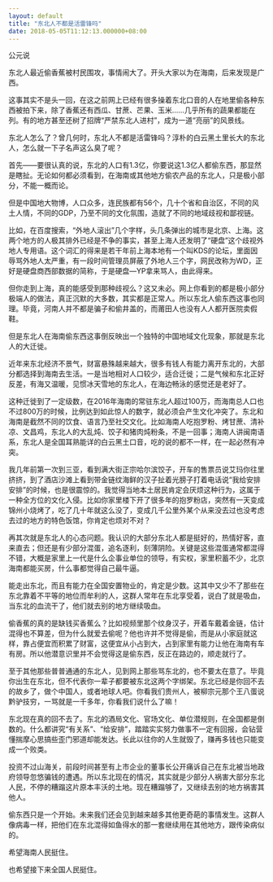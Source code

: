 ```yaml
---
layout: default
title: "东北人不都是活雷锋吗"
date: 2018-05-05T11:12:13.000000+08:00
---
```


公元说

东北人最近偷香蕉被村民围攻，事情闹大了。开头大家以为在海南，后来发现是广西。

这事其实不是头一回，在这之前网上已经有很多操着东北口音的人在地里偷各种东西被拍下来，除了香蕉还有西瓜、甘蔗、芒果、玉米……几乎所有的蔬果都能在列。有的地方甚至还树了招牌‌‌“严禁东北人进村‌‌”，成为一道‌‌“亮丽‌‌”的风景线。

东北人怎么了？曾几何时，东北人不都是活雷锋吗？淳朴的白云黑土里长大的东北人，怎么就一下子名声这么臭了呢？

首先——要很认真的说，东北的人口有1.3亿，你要说这1.3亿人都偷东西，那显然是瞎扯。无论如何都必须看到，在海南或其他地方偷农产品的东北人，只是极小部分，不能一概而论。

但是中国地大物博，人口众多，连民族都有56个，几十个省和自治区，不同的风土人情，不同的GDP，乃至不同的文化氛围，造就了不同的地域歧视和鄙视链。

比如，在百度搜索，‌‌“外地人滚出‌‌”几个字样，头几条弹出的城市是北京、上海。这两个地方的人极其排外已经是不争的事实，甚至上海人还发明了‌‌“硬盘‌‌”这个歧视外地人专用语。这个词汇的得来是若干年前上海本地有一个叫KDS的论坛，里面因辱骂外地人太严重，有一段时间管理员屏蔽了外地人三个字，网民改称为WD，正好是硬盘商西部数据的简称，于是硬盘—YP拿来骂人，由此得来。

但你走到上海，真的能感受到那种歧视么？这又未必。网上你看到的都是极小部分极端人的做法，真正沉默的大多数，其实都是正常人。所以东北人偷东西这事也同理。毕竟，河南人并不都是骗子和偷井盖的，而莆田人也没有人人都开医院卖假鞋。

但是东北人在海南偷东西这事倒反映出一个独特的中国地域文化现象，那就是东北人的大迁徙。

近年来东北经济不景气，财富悬殊越来越大，很多有钱人有能力离开东北的，大部分都选择到海南去生活。一是当地相对人口较少，适合迁徙；二是气候和东北正好反差，有海又温暖，见惯冰天雪地的东北人，在海边畅泳的感觉还是老好了。

这种迁徙到了一定级数，在2016年海南的常驻东北人超过100万，而海南总人口也不过800万的时候，比例达到如此惊人的数字，就必须会产生文化冲突了。东北和海南是截然不同的饮食、语言乃至社交文化。比如海南人吃抱罗粉、烤甘蔗、清补凉、文昌鸡，东北人的大乱炖、饺子和猪肉炖粉条，不是一回事；海南人讲闽南语系，东北人是全国耳熟能详的白云黑土口音，吃的说的都不一样，在一起必然有冲突。

我几年前第一次到三亚，看到满大街正宗哈尔滨饺子，开车的售票员说艾玛你往里挤挤，到了酒店沙滩上看到带金链纹海鲜的汉子扯着光膀子打着电话说‌‌“我给安排安排‌‌”的时候，也是很震惊的。我觉得当地本土居民肯定会厌烦这种行为，这属于一种全方位的文化入侵。比如你家里楼下开了很多年的抱罗粉店，突然有一天变成锦州小烧烤了，吃了几十年就这么没了，变成几千公里外某个从来没去过也没考虑去过的地方的特色饭馆，你肯定也烦对不对？

再其次就是东北人的心态问题。我认识的大部分东北人都是挺好的，热情好客，直来直去；但还是有少部分混蛋，追名逐利，刻薄阴险。关键是这些混蛋通常都混得不错，大概是家里上一代是什么企事业单位的领导，有实权，家里积蓄不少，北京海南都能买房，什么事都觉得自己最牛逼。

能走出东北，而且有能力在全国安置物业的，肯定是少数。这其中又少不了那些在东北靠着不平等的地位而牟利的人，这群人常年在东北享受着，说白了就是吸血，当东北的血流干了，他们就去别的地方继续吸血。

偷香蕉的真的是缺钱买香蕉么？比如视频里那个纹身汉子，开着车戴着金链，估计混得也不算差，但为什么就爱去偷呢？他也许并不觉得是偷，而是从小家庭就这样，靠占便宜而积累了财富，这便宜从小占到大，占到家里有能力让他在海南有车有房。所以他潜意识里并不会觉得这是偷东西，反正在路边的，顺走就行了。

至于其他那些普普通通的东北人，见到网上那些骂东北的，也不要太在意了。毕竟你出生在东北，但不代表你一辈子都要被东北这两个字绑架。东北已经是你回不去的故乡了，做个中国人，或者地球人吧。你看我们贵州人，被柳宗元那个王八蛋说黔驴技穷，一骂就是一千多年，你看我们说什么了嘛！

东北现在真的回不去了。东北的酒局文化、官场文化、单位潜规则，在全国都是倒数的。什么都讲究‌‌“有关系‌‌”、‌‌“给安排‌‌”，踏踏实实努力做事不一定有回报，会钻营懂揣摩心思搞些歪门邪道却能发达。长此以往你的人生就毁了，赚再多钱也只能变成一个败类。

投资不过山海关，前段时间甚至有上市企业的董事长公开痛诉自己在东北被当地政府领导忽悠骗钱的遭遇。所以东北现在的情况，其实就是少部分人祸害大部分东北人民，不停的糟蹋这片原本丰沃的土地。现在糟蹋够了，又继续去别的地方祸害其他人。

偷东西只是一个开始。未来我们还会见到越来越多其他更奇葩的事情发生。这群人像病毒一样，把他们在东北混得如鱼得水的那一套继续用在其他地方，跟传染病似的。

希望海南人民挺住。

也希望接下来全国人民挺住。

